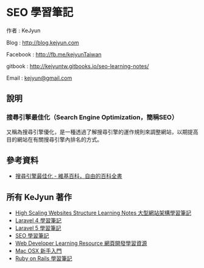 # SEO 學習筆記

作者 : KeJyun

Blog : http://blog.kejyun.com

Facebook : http://fb.me/kejyunTaiwan

gitbook : http://kejyuntw.gitbooks.io/seo-learning-notes/

Email : kejyun@gmail.com


## 說明

### 搜尋引擎最佳化（Search Engine Optimization，簡稱SEO）

又稱為搜尋引擎優化，是一種透過了解搜尋引擎的運作規則來調整網站，以期提高目的網站在有關搜尋引擎內排名的方式。


## 參考資料
 * [搜尋引擎最佳化 - 維基百科，自由的百科全書](http://zh.wikipedia.org/wiki/%E6%90%9C%E5%B0%8B%E5%BC%95%E6%93%8E%E6%9C%80%E4%BD%B3%E5%8C%96)


## 所有 KeJyun 著作
* [High Scaling Websites Structure Learning Notes 大型網站架構學習筆記](http://kejyuntw.gitbooks.io/high-scaling-websites-structure-learning-notes/)
* [Laravel 4 學習筆記](http://kejyuntw.gitbooks.io/laravel-4-learning-notes/)
* [Laravel 5 學習筆記](http://kejyuntw.gitbooks.io/laravel-5-learning-notes/)
* [SEO 學習筆記](http://kejyuntw.gitbooks.io/seo-learning-notes/)
* [Web Developer Learning Resource 網頁開發學習資源](http://kejyuntw.gitbooks.io/web-developer-learning-resource/)
* [Mac OSX 新手入門](http://kejyuntw.gitbooks.io/mac-osx-for-newbie/)
* [Ruby on Rails 學習筆記](http://kejyuntw.gitbooks.io/ruby-on-rails-learning-note/)